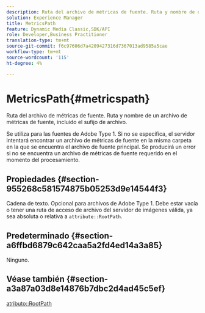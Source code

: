 ```yaml
---
description: Ruta del archivo de métricas de fuente. Ruta y nombre de un archivo de métricas de fuente, incluido el sufijo de archivo.
solution: Experience Manager
title: MetricsPath
feature: Dynamic Media Classic,SDK/API
role: Developer,Business Practitioner
translation-type: tm+mt
source-git-commit: f6c97606d7a4209427316d7367013ad9585a5cae
workflow-type: tm+mt
source-wordcount: '115'
ht-degree: 4%

---
```



# MetricsPath{#metricspath}

Ruta del archivo de métricas de fuente. Ruta y nombre de un archivo de métricas de fuente, incluido el sufijo de archivo.

Se utiliza para las fuentes de Adobe Type 1. Si no se especifica, el servidor intentará encontrar un archivo de métricas de fuente en la misma carpeta en la que se encuentra el archivo de fuente principal. Se producirá un error si no se encuentra un archivo de métricas de fuente requerido en el momento del procesamiento.

## Propiedades {#section-955268c581574875b05253d9e14544f3}

Cadena de texto. Opcional para archivos de Adobe Type 1. Debe estar vacía o tener una ruta de acceso de archivo del servidor de imágenes válida, ya sea absoluta o relativa a `attribute::RootPath`.

## Predeterminado {#section-a6ffbd6879c642caa5a2fd4ed14a3a85}

Ninguno.

## Véase también {#section-a3a87a03d8e14876b7dbc2d4ad45c5ef}

[atributo::RootPath](/help/aem-is-ir-api/is-api/image-catalog/image-serving-api-ref/c-image-catalog-reference/c-attributes-reference/r-rootpath.md)

